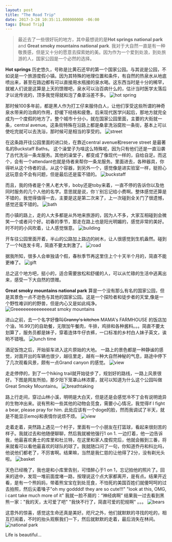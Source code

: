 ```yaml
---
layout: post
title: "The Road Trip"
date: 2017-3-28 10:35:11.000000000 -06:00
tags: [Road Trip]
---
```

>最近去了一些很好玩的地方，其中最想说的是**Hot springs national park** and **Great smoky mountains national park**.
我对于大自然一直是有一种敬畏感，但是又十分的愿意去探索她的美。因为作为一个爱到处浪，到处旅游的人，国家公园是一个必然的选择。

**Hot springs** 历史悠久，号称是比黄石还早的第一个国家公园。与其说是公园，不如说是一个旅游度假小镇。因为其特殊的地理位置和条件，有自然的热泉水从地底喷出来，甚至在路边都有可以直接用水瓶接的泉水喝。这东西当时是十分的稀罕，就被人们说是这算是上天的馈赠吧，泉水可以治百病什么的，估计当时医学太落后才以讹传讹的，顶多我觉得就和泡了桑拿浴差不多。
![hot spring](/assets/trip/hot-springs.jpg)

那时候100多年前，都是黑人作为打工仔来服侍白人，让他们享受这些所谓的神奇泉水带来的治病的作用，舒缓下经络和疲惫。后来现代医学兴起后，那地方就完全成为一个度假的地方了。整个城市十分小，就在国家公园里面，主要的大街就一条，central avenue。这条街特殊在沿路上都是桑拿洗浴腐败一条街，基本上可以使吃完就可以去洗浴，那时候可是相当的享受的。
![street](/assets/trip/street.jpg)

在这条路开往公园里面的进口处，在靠近central avenue和reserve street 是最著名的Buckstaff Baths。 这个澡堂子为啥这么特殊呢，因为只有他们还是一直沿袭了古代洗浴一条龙服务。其他的澡堂子，都变成了像现代一样的，自给自足。而这个，会有一个attendant也就是侍者来帮你一条龙服务。里面进去，各种器具，你得听从这个侍者的话，从这个容器，到另外一个，感觉像是进实验室一样，挺担心这玩意会不会有问题，但是最后还是蛮不错的。
![buckstaff](/assets/trip/BuckStaff-Baths.jpg)


而且，我的侍者是个黑人老大爷，boby还是toby来着，一直不停的告诉你以及他同时服务的几个人他的名字。意思就是说，你丫别忘记给小费啊。整体感觉还算是不错的，我觉得值得一去，主要是这是第二次来了，上一次碰到全关门了很遗憾，感觉还蛮不错的。
![bath](/assets/trip/bath.jpg)


而小镇的路上，走的人大多都是从外地来旅游的，因为人不多，大家互相碰到会微笑一个或者问个好。初春的季节，那走在路上也是阳光明媚的，感觉非常的美好。时不时的小风吹着，让人感觉惬意。
![building](/assets/trip/building.jpg)

开车往公园里面开着，半山的公路加上路边的树木，让人很感觉到生机盎然。碰到了一个N连发卡弯，简直不要太刺激了。
![road](/assets/trip/Road.png)

据我所知，很多人会单独请个假，春秋季节再这里住上个十天半个月的，简直不能更棒了。
![gift](/assets/trip/go.jpg)

总之这个地方吧，挺小的，适合需要放松和舒缓的人，可以从忙碌的生活中逃离出来，感受一下大自然的馈赠。


**Great smoky mountains national park** 算是一个没有那么有名的国家公园，但是其景色一点不逊色与其他的国家公园。这是一个探险者和徒步者的天堂,像是一个野性难训的的野兽，但是内心又是如此纯净。
![Greeeeeeeeeeeeeeat smoky mountains](/assets/trip/Great-Smoky-Mountains.jpg)


进山之前，去一个名字好像叫<del>Granny's kitchen</del> MAMA's FARMHOUSE 的饭店加个油，16.99刀的自助餐，无限加午餐肉，牛排，鸡排和各种酱料。。。简直不要太划算了，服务员都是妹子，穿着连体牛仔衣裤，一口标准的乡村白人妹子英文，诶哟不错哦。
![lunch time](/assets/trip/lunch.jpg)

酒足饭饱之后，开始驱车进入这片原始的大地。
一路上的景色都是一种静谧的感觉，对面开出的车辆也很少，越往里走，越有一种大自然神秘的气息，路途中停下了几次观看风景，颇有一点Grand canyon 的感觉。
![view](/assets/trip/view.jpg)

走走停停的，到了一个hiking trail就开始徒步了，规划好的路线，一路上风景很好。下图是网友所拍，那夕阳下笼罩山林浓雾，就可以知道为什么这个公园叫做Great Smoky Mountains。
![breathtaking](/assets/trip/breathtaking.jpg)

路上行走间，穿过山林小溪，明明是大白天，但是还是会感觉冷不丁会有说明诡异的生物冲出来。说有熊和一些其他的动物会觅食，需要小心情况，我觉得if I fight a bear, please pray for him. 此处应该有一个doge的脸，然而我调试了半天，就是不能显示emoji和表情你说烦不烦。
![view](/assets/trip/trail.jpg)

走着走着，突然路上遇见一个村子，里面有一个小朋友在打篮球，看起来很刻苦的样子。我就过去和他随便聊聊，然后我就被他强行1 on 1. 一边打着，他一边告诉我，他最喜欢勇士的库里和杜兰特，在这里和家人度假完后，他就会搬到三番，将来就看可以看他最喜欢的球队的球了。我就随口问了一句，你知道乔丹和科比吗，他说他们都老了，不厉害啊。结果嘛，当然是我仁慈的让他得了2分，没有剃光头啦。
![basket](/assets/trip/basketball.jpg)

天色已经晚了，我也是和小库里告别，可惜醉心于1 on 1，忘记拍他的照片了。回来的途中，发现一堆前面度堵一路，按理说这个点大家都离开，是有点。结果开近看，是有一个熊妈妈，带着熊宝宝在到处觅食，不怕死的美国百姓们就傻呵呵的过去拍照，然后尖着嗓子"oh my godddd! they are so cute!!!" "look at this, OMG, i cant take much more of it" 我就一脸不屑的：“神经病啊” 结果我一过去看到黑熊一家："我的天，太可爱了吧" "我快不行了，简直可爱的犯规啊" 。。。
![bears](/assets/trip/bears.jpg)

这意外的惊喜，感觉这生命还真是美好。咫尺之外，他们就默默的寻找的吃的，相互打闹着，不时的抬头观察我们一下，然后就默默的走着，最后消失在林间。
![national park](/assets/trip/Great-Smoky-smlandscape.jpg)

Life is beautiful...


